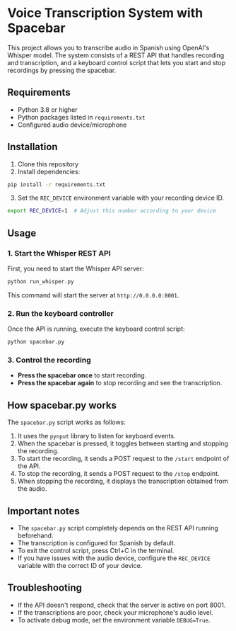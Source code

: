 # Voice Transcription System with Spacebar

This project allows you to transcribe audio in Spanish using OpenAI's Whisper model. The system consists of a REST API that handles recording and transcription, and a keyboard control script that lets you start and stop recordings by pressing the spacebar.

## Requirements

- Python 3.8 or higher
- Python packages listed in `requirements.txt`
- Configured audio device/microphone

## Installation

1. Clone this repository
2. Install dependencies:

```bash
pip install -r requirements.txt
```

3. Set the `REC_DEVICE` environment variable with your recording device ID.

```bash
export REC_DEVICE=1  # Adjust this number according to your device
```

## Usage

### 1. Start the Whisper REST API

First, you need to start the Whisper API server:

```bash
python run_whisper.py
```

This command will start the server at `http://0.0.0.0:8001`.

### 2. Run the keyboard controller

Once the API is running, execute the keyboard control script:

```bash
python spacebar.py
```

### 3. Control the recording

- **Press the spacebar once** to start recording.
- **Press the spacebar again** to stop recording and see the transcription.

## How spacebar.py works

The `spacebar.py` script works as follows:

1. It uses the `pynput` library to listen for keyboard events.
2. When the spacebar is pressed, it toggles between starting and stopping the recording.
3. To start the recording, it sends a POST request to the `/start` endpoint of the API.
4. To stop the recording, it sends a POST request to the `/stop` endpoint.
5. When stopping the recording, it displays the transcription obtained from the audio.

## Important notes

- The `spacebar.py` script completely depends on the REST API running beforehand.
- The transcription is configured for Spanish by default.
- To exit the control script, press Ctrl+C in the terminal.
- If you have issues with the audio device, configure the `REC_DEVICE` variable with the correct ID of your device.

## Troubleshooting

- If the API doesn't respond, check that the server is active on port 8001.
- If the transcriptions are poor, check your microphone's audio level.
- To activate debug mode, set the environment variable `DEBUG=True`.
